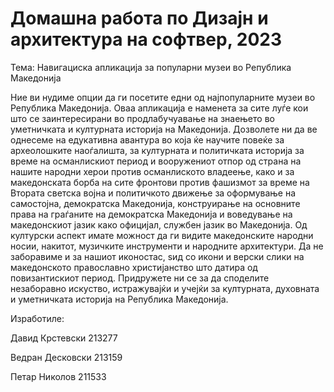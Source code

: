 # Домашна работа по Дизајн и архитектура на софтвер, 2023
Тема: Навигациска апликација за популарни музеи во Република Македонија

Ние ви нудиме опции да ги посетите едни од најпопуларните музеи во Република Македонија. Оваа апликација е наменета за сите луѓе кои што се заинтересирани во продлабучуавање на знаењето во уметничката и културната историја на Македонија. Дозволете ни да ве однесеме на едукативна авантура во која ќе научите повеќе за археолошките наоѓалишта, за културната и политичката историја за време на османлискиот период и вооружениот отпор од страна на нашите народни херои против османлиското владеење, како и за македонската борба на сите фронтови против фашизмот за време на Втората светска војна и политичкото движење за оформување на самостојна, демократска Македонија,  конструирање на основните права на граѓаните на демократска Македонија и воведување на македонскиот јазик како официјал, службен јазик во Македонија. Од културски аспект имате можност да ги видите македонските народни носии, накитот, музичките инструменти и народните архитектури. Да не заборавиме и за нашиот иконостас, ѕид со икони и верски слики на македонското православно христијанство што датира од повизантискиот период. Придружете ни се за да споделите незаборавно искуство, истражувајќи и учејќи за културната, духовната и уметничката историја на Република Македонија.

 Изработиле:
 
Давид Крстевски 213277

Ведран Десковски 213159

Петар Николов 211533
